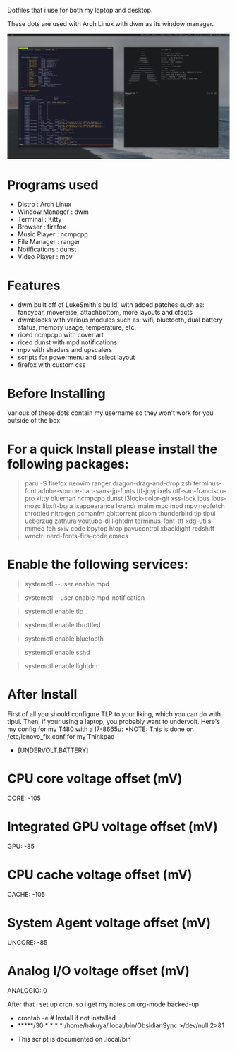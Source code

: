 Dotfiles that i use for both my laptop and desktop.

These dots are used with Arch Linux with dwm as its window manager.

![Screenshot](Pictures/Screenshots/21-02-10_22:07:18.png)


# Programs used #
* Distro : Arch Linux
* Window Manager : dwm
* Terminal : Kitty
* Browser : firefox
* Music Player : ncmpcpp
* File Manager : ranger
* Notifications : dunst
* Video Player : mpv

# Features #

* dwm built off of LukeSmith's build, with added patches such as: fancybar, movereise,  attachbottom, more layouts and cfacts
* dwmblocks with various modules such as: wifi, bluetooth, dual battery status, memory usage, temperature, etc.
* riced ncmpcpp with cover art
* riced dunst with mpd notifications
* mpv with shaders and upscalers
* scripts for powermenu and select layout
* firefox with custom css

# Before Installing #

Various of these dots contain my username so they won't work for you outside of the box

# For a quick Install please install the following packages:

> paru -S firefox neovim ranger dragon-drag-and-drop zsh 
  terminus-font adobe-source-han-sans-jp-fonts ttf-joypixels 
  otf-san-francisco-pro kitty blueman ncmpcpp dunst i3lock-color-git 
  xss-lock ibus ibus-mozc libxft-bgra lxappearance lxrandr maim mpc 
  mpd mpv neofetch throttled nitrogen pcmanfm qbittorrent picom 
  thunderbird tlp tlpui ueberzug zathura youtube-dl lightdm 
  terminus-font-ttf xdg-utils-mimeo feh sxiv code bpytop htop 
  pavucontrol xbacklight redshift wmctrl nerd-fonts-fira-code
  emacs

# Enable the following services:

> systemctl --user enable mpd

> systemctl --user enable mpd-notification

> systemctl enable tlp

> systemctl enable throttled

> systemctl enable bluetooth

> systemctl enable sshd

> systemctl enable lightdm

# After Install

First of all you should configure TLP to your liking, which you can do with tlpui.
Then, if your using a laptop, you probably want to undervolt. Here's my config for my T480 with a I7-8665u:
*NOTE: This is done on /etc/lenovo_fix.conf for my Thinkpad

* [UNDERVOLT.BATTERY]
# CPU core voltage offset (mV)
CORE: -105
# Integrated GPU voltage offset (mV)
GPU: -85
# CPU cache voltage offset (mV)
CACHE: -105
# System Agent voltage offset (mV)
UNCORE: -85
# Analog I/O voltage offset (mV)
ANALOGIO: 0 

After that i set up cron, so i get my notes on org-mode backed-up
- crontab -e # Install if not installed
- *****/30 * * * * /home/hakuya/.local/bin/ObsidianSync >/dev/null 2>&1
* This script is documented on .local/bin


